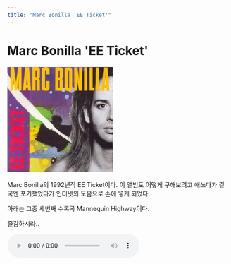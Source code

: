 ```yaml
---
title: "Marc Bonilla 'EE Ticket'"
---
```

# Marc Bonilla 'EE Ticket'


![image](/assets/images/43577007644e46857be42988a47f02fa.jpg)

Marc Bonilla의 1992년작 EE Ticket이다. 이 앨범도 어떻게 구해보려고 애쓰다가 결국엔 포기했었다가 인터넷의 도움으로 손에 넣게 되었다.

아래는 그중 세번째 수록곡 Mannequin Highway이다. 

즐감하시라..

![audio](/assets/images/4d6a29db0447fca5331c3dea29ccc316.mp3)



